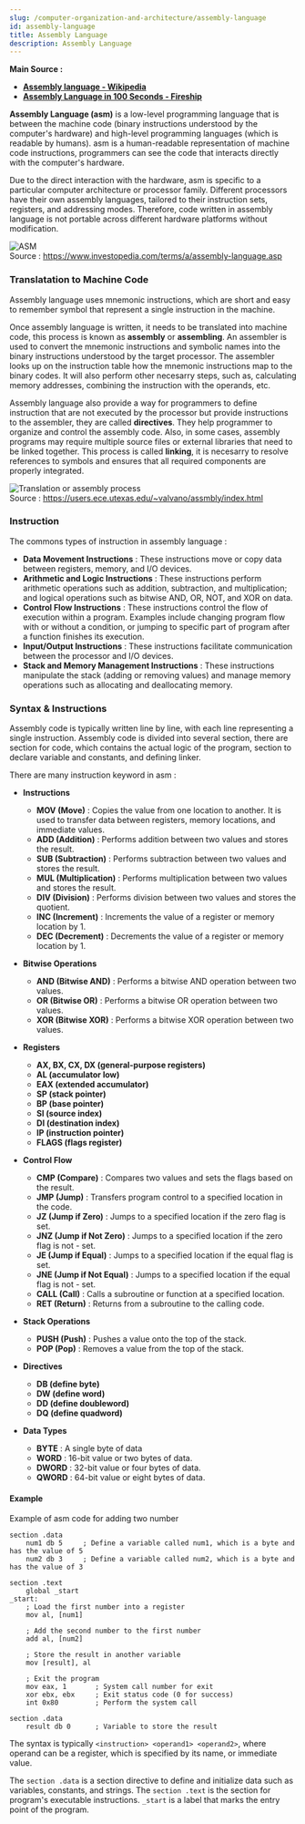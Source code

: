 ```yaml
---
slug: /computer-organization-and-architecture/assembly-language
id: assembly-language
title: Assembly Language
description: Assembly Language
---
```


**Main Source :**

- **[Assembly language - Wikipedia](https://en.wikipedia.org/wiki/Assembly_language)**
- **[Assembly Language in 100 Seconds - Fireship](https://youtu.be/4gwYkEK0gOk?si=faihHjHQNrGx28NV)**

**Assembly Language (asm)** is a low-level programming language that is between the machine code (binary instructions understood by the computer's hardware) and high-level programming languages (which is readable by humans). asm is a human-readable representation of machine code instructions, programmers can see the code that interacts directly with the computer's hardware.

Due to the direct interaction with the hardware, asm is specific to a particular computer architecture or processor family. Different processors have their own assembly languages, tailored to their instruction sets, registers, and addressing modes. Therefore, code written in assembly language is not portable across different hardware platforms without modification.

![ASM](./asm.png)  
Source : https://www.investopedia.com/terms/a/assembly-language.asp

### Translatation to Machine Code

Assembly language uses mnemonic instructions, which are short and easy to remember symbol that represent a single instruction in the machine.

Once assembly language is written, it needs to be translated into machine code, this process is known as **assembly** or **assembling**. An assembler is used to convert the mnemonic instructions and symbolic names into the binary instructions understood by the target processor. The assembler looks up on the instruction table how the mnemonic instructions map to the binary codes. It will also perform other necesarry steps, such as, calculating memory addresses, combining the instruction with the operands, etc.

Assembly language also provide a way for programmers to define instruction that are not executed by the processor but provide instructions to the assembler, they are called **directives**. They help programmer to organize and control the assembly code. Also, in some cases, assembly programs may require multiple source files or external libraries that need to be linked together. This process is called **linking**, it is necesarry to resolve references to symbols and ensures that all required components are properly integrated.

![Translation or assembly process](./translation.png)  
Source : https://users.ece.utexas.edu/~valvano/assmbly/index.html

### Instruction

The commons types of instruction in assembly language :

- **Data Movement Instructions** : These instructions move or copy data between registers, memory, and I/O devices.
- **Arithmetic and Logic Instructions** : These instructions perform arithmetic operations such as addition, subtraction, and multiplication; and logical operations such as bitwise AND, OR, NOT, and XOR on data.
- **Control Flow Instructions** : These instructions control the flow of execution within a program. Examples include changing program flow with or without a condition, or jumping to specific part of program after a function finishes its execution.
- **Input/Output Instructions** : These instructions facilitate communication between the processor and I/O devices.
- **Stack and Memory Management Instructions** : These instructions manipulate the stack (adding or removing values) and manage memory operations such as allocating and deallocating memory.

### Syntax & Instructions

Assembly code is typically written line by line, with each line representing a single instruction. Assembly code is divided into several section, there are section for code, which contains the actual logic of the program, section to declare variable and constants, and defining linker.

There are many instruction keyword in asm :

- **Instructions**

  - **MOV (Move)** : Copies the value from one location to another. It is used to transfer data between registers, memory locations, and immediate values.
  - **ADD (Addition)** : Performs addition between two values and stores the result.
  - **SUB (Subtraction)** : Performs subtraction between two values and stores the result.
  - **MUL (Multiplication)** : Performs multiplication between two values and stores the result.
  - **DIV (Division)** : Performs division between two values and stores the quotient.
  - **INC (Increment)** : Increments the value of a register or memory location by 1.
  - **DEC (Decrement)** : Decrements the value of a register or memory location by 1.

- **Bitwise Operations**

  - **AND (Bitwise AND)** : Performs a bitwise AND operation between two values.
  - **OR (Bitwise OR)** : Performs a bitwise OR operation between two values.
  - **XOR (Bitwise XOR)** : Performs a bitwise XOR operation between two values.

- **Registers**

  - **AX, BX, CX, DX (general-purpose registers)**
  - **AL (accumulator low)**
  - **EAX (extended accumulator)**
  - **SP (stack pointer)**
  - **BP (base pointer)**
  - **SI (source index)**
  - **DI (destination index)**
  - **IP (instruction pointer)**
  - **FLAGS (flags register)**

- **Control Flow**

  - **CMP (Compare)** : Compares two values and sets the flags based on the result.
  - **JMP (Jump)** : Transfers program control to a specified location in the code.
  - **JZ (Jump if Zero)** : Jumps to a specified location if the zero flag is set.
  - **JNZ (Jump if Not Zero)** : Jumps to a specified location if the zero flag is not - set.
  - **JE (Jump if Equal)** : Jumps to a specified location if the equal flag is set.
  - **JNE (Jump if Not Equal)** : Jumps to a specified location if the equal flag is not - set.
  - **CALL (Call)** : Calls a subroutine or function at a specified location.
  - **RET (Return)** : Returns from a subroutine to the calling code.

- **Stack Operations**

  - **PUSH (Push)** : Pushes a value onto the top of the stack.
  - **POP (Pop)** : Removes a value from the top of the stack.

- **Directives**

  - **DB (define byte)**
  - **DW (define word)**
  - **DD (define doubleword)**
  - **DQ (define quadword)**

- **Data Types**

  - **BYTE** : A single byte of data
  - **WORD** : 16-bit value or two bytes of data.
  - **DWORD** : 32-bit value or four bytes of data.
  - **QWORD** : 64-bit value or eight bytes of data.

#### Example

Example of asm code for adding two number

```assembly
section .data
    num1 db 5     ; Define a variable called num1, which is a byte and has the value of 5
    num2 db 3     ; Define a variable called num2, which is a byte and has the value of 3

section .text
    global _start
_start:
    ; Load the first number into a register
    mov al, [num1]

    ; Add the second number to the first number
    add al, [num2]

    ; Store the result in another variable
    mov [result], al

    ; Exit the program
    mov eax, 1       ; System call number for exit
    xor ebx, ebx     ; Exit status code (0 for success)
    int 0x80         ; Perform the system call

section .data
    result db 0      ; Variable to store the result
```

The syntax is typically `<instruction> <operand1> <operand2>`, where operand can be a register, which is specified by its name, or immediate value.

The `section .data` is a section directive to define and initialize data such as variables, constants, and strings. The `section .text` is the section for program's executable instructions. `_start` is a label that marks the entry point of the program.
